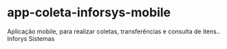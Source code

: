 # app-coleta-inforsys-mobile
Aplicação mobile, para realizar coletas, transferências e consulta de itens.. Inforys Sistemas
